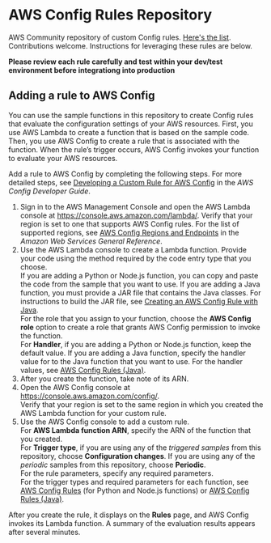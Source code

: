 # AWS Config Rules Repository

AWS Community repository of custom Config rules. [Here's the list](https://github.com/awslabs/aws-config-rules/blob/master/RULES.md). Contributions welcome. Instructions for leveraging these rules are below.

**Please review each rule carefully and test within your dev/test environment before integrationg into production**

## Adding a rule to AWS Config
You can use the sample functions in this repository to create Config rules that evaluate the configuration settings of your AWS resources. First, you use AWS Lambda to create a function that is based on the sample code. Then, you use AWS Config to create a rule that is associated with the function. When the rule’s trigger occurs, AWS Config invokes your function to evaluate your AWS resources.

Add a rule to AWS Config by completing the following steps. For more detailed steps, see [Developing a Custom Rule for AWS Config](http://docs.aws.amazon.com/config/latest/developerguide/evaluate-config_develop-rules_nodejs.html) in the *AWS Config Developer Guide*.

1.	Sign in to the AWS Management Console and open the AWS Lambda console at https://console.aws.amazon.com/lambda/. Verify that your region is set to one that supports AWS Config rules. For the list of supported regions, see [AWS Config Regions and Endpoints](http://docs.aws.amazon.com/general/latest/gr/rande.html#awsconfig_region) in the *Amazon Web Services General Reference*.
2.	Use the AWS Lambda console to create a Lambda function.
	Provide your code using the method required by the code entry type that you choose.  
	If you are adding a Python or Node.js function, you can copy and paste the code from the sample that you want to use. If you are adding a Java function, you must provide a JAR file that contains the Java classes. For instructions to build the JAR file, see [Creating an AWS Config Rule with Java](./java/HOWTO.md).  
    For the role that you assign to your function, choose the **AWS Config role** option to create a role that grants AWS Config permission to invoke the function.  
    For **Handler**, if you are adding a Python or Node.js function, keep the default value. If you are adding a Java function, specify the handler value for to the Java function that you want to use. For the handler values, see [AWS Config Rules (Java)](./java/RULES_JAVA.md).
3.	After you create the function, take note of its ARN.  
4.	Open the AWS Config console at https://console.aws.amazon.com/config/.   
	Verify that your region is set to the same region in which you created the AWS Lambda function for your custom rule.  
5.	Use the AWS Config console to add a custom rule.  
    For **AWS Lambda function ARN**, specify the ARN of the function that you created.  
    For **Trigger type**, if you are using any of the *triggered samples* from this repository, choose **Configuration changes**. If you are using any of the *periodic* samples from this repository, choose **Periodic**.  
    For the rule parameters, specify any required parameters.  
    For the trigger types and required parameters for each function, see [AWS Config Rules](./RULES.md) (for Python and Node.js functions) or [AWS Config Rules (Java)](./java/RULES_JAVA.md).  

After you create the rule, it displays on the **Rules** page, and AWS Config invokes its Lambda function. A summary of the evaluation results appears after several minutes.